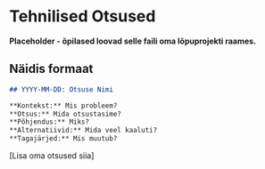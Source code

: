 # Tehnilised Otsused

**Placeholder - õpilased loovad selle faili oma lõpuprojekti raames.**

## Näidis formaat
```markdown
## YYYY-MM-DD: Otsuse Nimi

**Kontekst:** Mis probleem?
**Otsus:** Mida otsustasime?
**Põhjendus:** Miks?
**Alternatiivid:** Mida veel kaaluti?
**Tagajärjed:** Mis muutub?
```

[Lisa oma otsused siia]

